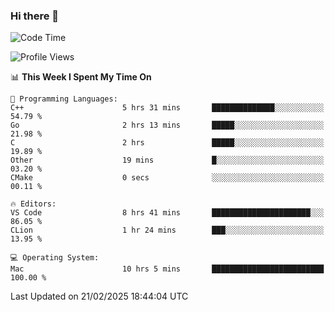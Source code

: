 ### Hi there 👋

<!--START_SECTION:waka-->
![Code Time](http://img.shields.io/badge/Code%20Time-955%20hrs%2019%20mins-blue)

![Profile Views](http://img.shields.io/badge/Profile%20Views-0-blue)

📊 **This Week I Spent My Time On** 

```text
💬 Programming Languages: 
C++                      5 hrs 31 mins       ██████████████░░░░░░░░░░░   54.79 % 
Go                       2 hrs 13 mins       █████░░░░░░░░░░░░░░░░░░░░   21.98 % 
C                        2 hrs               █████░░░░░░░░░░░░░░░░░░░░   19.89 % 
Other                    19 mins             █░░░░░░░░░░░░░░░░░░░░░░░░   03.20 % 
CMake                    0 secs              ░░░░░░░░░░░░░░░░░░░░░░░░░   00.11 % 

🔥 Editors: 
VS Code                  8 hrs 41 mins       ██████████████████████░░░   86.05 % 
CLion                    1 hr 24 mins        ███░░░░░░░░░░░░░░░░░░░░░░   13.95 % 

💻 Operating System: 
Mac                      10 hrs 5 mins       █████████████████████████   100.00 % 
```


 Last Updated on 21/02/2025 18:44:04 UTC
<!--END_SECTION:waka-->

<!--
**JackeyHua-SJTU/JackeyHua-SJTU** is a ✨ _special_ ✨ repository because its `README.md` (this file) appears on your GitHub profile.

Here are some ideas to get you started:

- 🔭 I’m currently working on ...
- 🌱 I’m currently learning ...
- 👯 I’m looking to collaborate on ...
- 🤔 I’m looking for help with ...
- 💬 Ask me about ...
- 📫 How to reach me: ...
- 😄 Pronouns: ...
- ⚡ Fun fact: ...
-->
